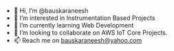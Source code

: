- 👋 Hi, I’m @bauskaraneesh
- 👀 I’m interested in Instrumentation Based Projects
- 🌱 I’m currently learning Web Development
- 💞️ I’m looking to collaborate on AWS IoT Core Projects.
- 📫 Reach me on bauskaraneesh@yahoo.com

<!---
bauskaraneesh/bauskaraneesh is a ✨ special ✨ repository because its `README.md` (this file) appears on your GitHub profile.
You can click the Preview link to take a look at your changes.
--->
